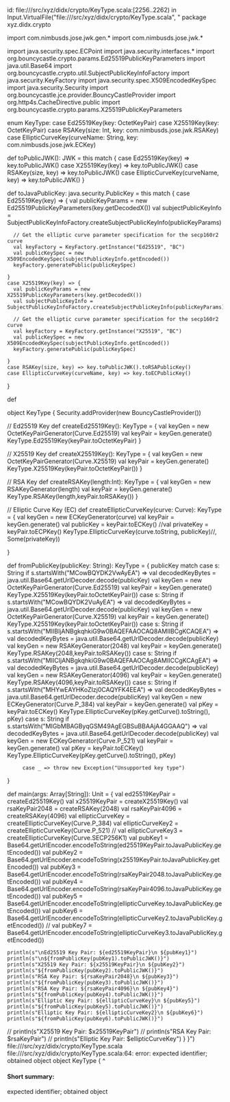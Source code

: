 id: file://<WORKSPACE>/src/xyz/didx/crypto/KeyType.scala:[2256..2262) in Input.VirtualFile("file://<WORKSPACE>/src/xyz/didx/crypto/KeyType.scala", "
package xyz.didx.crypto

import com.nimbusds.jose.jwk.gen.*
import com.nimbusds.jose.jwk.*

import java.security.spec.ECPoint
import java.security.interfaces.*
import org.bouncycastle.crypto.params.Ed25519PublicKeyParameters
import java.util.Base64
import org.bouncycastle.crypto.util.SubjectPublicKeyInfoFactory
import java.security.KeyFactory
import java.security.spec.X509EncodedKeySpec
import java.security.Security
import org.bouncycastle.jce.provider.BouncyCastleProvider
import org.http4s.CacheDirective.public
import org.bouncycastle.crypto.params.X25519PublicKeyParameters




enum KeyType:
  case Ed25519Key(key: OctetKeyPair) 
  case X25519Key(key: OctetKeyPair)
  case RSAKey(size: Int, key: com.nimbusds.jose.jwk.RSAKey)
  case EllipticCurveKey(curveName: String, key: com.nimbusds.jose.jwk.ECKey)

  def toPublicJWK(): JWK = this match {
    case Ed25519Key(key) => key.toPublicJWK()
    case X25519Key(key) => key.toPublicJWK()
    case RSAKey(size, key) => key.toPublicJWK()
    case EllipticCurveKey(curveName, key) => key.toPublicJWK()
  }

  def toJavaPublicKey: java.security.PublicKey = this match {
    case Ed25519Key(key) => {
      val publicKeyParams = new Ed25519PublicKeyParameters(key.getDecodedX())
      val subjectPublicKeyInfo = SubjectPublicKeyInfoFactory.createSubjectPublicKeyInfo(publicKeyParams)

      // Get the elliptic curve parameter specification for the secp160r2 curve
      val keyFactory = KeyFactory.getInstance("Ed25519", "BC")
      val publicKeySpec = new X509EncodedKeySpec(subjectPublicKeyInfo.getEncoded())
      keyFactory.generatePublic(publicKeySpec)

    }
    case X25519Key(key) => {
      val publicKeyParams = new X25519PublicKeyParameters(key.getDecodedX())
      val subjectPublicKeyInfo = SubjectPublicKeyInfoFactory.createSubjectPublicKeyInfo(publicKeyParams)

      // Get the elliptic curve parameter specification for the secp160r2 curve
      val keyFactory = KeyFactory.getInstance("X25519", "BC")
      val publicKeySpec = new X509EncodedKeySpec(subjectPublicKeyInfo.getEncoded())
      keyFactory.generatePublic(publicKeySpec)

    } 
    case RSAKey(size, key) => key.toPublicJWK().toRSAPublicKey()
    case EllipticCurveKey(curveName, key) => key.toECPublicKey()
  }

  def 

 

object KeyType {
  Security.addProvider(new BouncyCastleProvider())

  // Ed25519 Key
  def createEd25519Key(): KeyType = {
    val keyGen = new OctetKeyPairGenerator(Curve.Ed25519)
    val keyPair = keyGen.generate()
    KeyType.Ed25519Key(keyPair.toOctetKeyPair)
  }

  // X25519 Key
  def createX25519Key(): KeyType = {
    val keyGen = new OctetKeyPairGenerator(Curve.X25519)
    val keyPair = keyGen.generate()
    KeyType.X25519Key(keyPair.toOctetKeyPair())
  }

  // RSA Key
  def createRSAKey(length:Int): KeyType = {
    val keyGen = new RSAKeyGenerator(length)
    val keyPair = keyGen.generate()
    KeyType.RSAKey(length,keyPair.toRSAKey())
  }

  // Elliptic Curve Key (EC)
  def createEllipticCurveKey(curve: Curve): KeyType = {
    val keyGen = new ECKeyGenerator(curve)
    val keyPair = keyGen.generate()
    val publicKey = keyPair.toECKey()
    //val privateKey = keyPair.toECPKey()
    KeyType.EllipticCurveKey(curve.toString, publicKey)//, Some(privateKey))

   
  }

  def fromPublicKey(publicKey: String): KeyType = {
       publicKey match
         case s: String if s.startsWith("MCowBQYDK2VwAyEA") => 
           val decodedKeyBytes = java.util.Base64.getUrlDecoder.decode(publicKey)
           val keyGen = new OctetKeyPairGenerator(Curve.Ed25519)
           val keyPair = keyGen.generate()
           KeyType.X25519Key(keyPair.toOctetKeyPair())
         case s: String if s.startsWith("MCowBQYDK2VuAyEA") => 
           val decodedKeyBytes = java.util.Base64.getUrlDecoder.decode(publicKey)
           val keyGen = new OctetKeyPairGenerator(Curve.X25519)
           val keyPair = keyGen.generate()
           KeyType.X25519Key(keyPair.toOctetKeyPair())
         case s: String if s.startsWith("MIIBIjANBgkqhkiG9w0BAQEFAAOCAQ8AMIIBCgKCAQEA") =>
            val decodedKeyBytes = java.util.Base64.getUrlDecoder.decode(publicKey)
            val keyGen = new RSAKeyGenerator(2048)
            val keyPair = keyGen.generate()
            KeyType.RSAKey(2048,keyPair.toRSAKey())
         case s: String if s.startsWith("MIICIjANBgkqhkiG9w0BAQEFAAOCAg8AMIICCgKCAgEA") =>
            val decodedKeyBytes = java.util.Base64.getUrlDecoder.decode(publicKey)
            val keyGen = new RSAKeyGenerator(4096)
            val keyPair = keyGen.generate()
            KeyType.RSAKey(4096,keyPair.toRSAKey())
         case s: String if s.startsWith("MHYwEAYHKoZIzj0CAQYFK4EEA") =>
            val decodedKeyBytes = java.util.Base64.getUrlDecoder.decode(publicKey)
            val keyGen = new ECKeyGenerator(Curve.P_384)
            val keyPair = keyGen.generate()
            val pKey = keyPair.toECKey()
            KeyType.EllipticCurveKey(pKey.getCurve().toString(), pKey)
         case s: String if s.startsWith("MIGbMBAGByqGSM49AgEGBSuBBAAjA4GGAAQ") =>
            val decodedKeyBytes = java.util.Base64.getUrlDecoder.decode(publicKey)
            val keyGen = new ECKeyGenerator(Curve.P_521)
            val keyPair = keyGen.generate()
            val pKey = keyPair.toECKey()
            KeyType.EllipticCurveKey(pKey.getCurve().toString(), pKey)




         case _ => throw new Exception("Unsupported key type")


   }
 


  def main(args: Array[String]): Unit = {
    val ed25519KeyPair = createEd25519Key()
    val x25519KeyPair = createX25519Key()
    val rsaKeyPair2048 = createRSAKey(2048)
    val rsaKeyPair4096 = createRSAKey(4096)
    val ellipticCurveKey = createEllipticCurveKey(Curve.P_384)
    val ellipticCurveKey2 = createEllipticCurveKey(Curve.P_521)
   // val ellipticCurveKey3 = createEllipticCurveKey(Curve.SECP256K1)
    val pubKey1 = Base64.getUrlEncoder.encodeToString(ed25519KeyPair.toJavaPublicKey.getEncoded())
    val pubKey2 = Base64.getUrlEncoder.encodeToString(x25519KeyPair.toJavaPublicKey.getEncoded())
    val pubKey3 = Base64.getUrlEncoder.encodeToString(rsaKeyPair2048.toJavaPublicKey.getEncoded())
    val pubKey4 = Base64.getUrlEncoder.encodeToString(rsaKeyPair4096.toJavaPublicKey.getEncoded())
    val pubKey5 = Base64.getUrlEncoder.encodeToString(ellipticCurveKey.toJavaPublicKey.getEncoded())
    val pubKey6 = Base64.getUrlEncoder.encodeToString(ellipticCurveKey2.toJavaPublicKey.getEncoded())
   // val pubKey7 = Base64.getUrlEncoder.encodeToString(ellipticCurveKey3.toJavaPublicKey.getEncoded())





    println(s"\nEd25519 Key Pair: ${ed25519KeyPair}\n ${pubKey1}")
    println(s"\n${fromPublicKey(pubKey1).toPublicJWK()}")
    println(s"X25519 Key Pair: ${x25519KeyPair}\n ${pubKey2}")
    println(s"${fromPublicKey(pubKey2).toPublicJWK()}")
    println(s"RSA Key Pair: ${rsaKeyPair2048}\n ${pubKey3}")
    println(s"${fromPublicKey(pubKey3).toPublicJWK()}")
    println(s"RSA Key Pair: ${rsaKeyPair4096}\n ${pubKey4}")
    println(s"${fromPublicKey(pubKey4).toPublicJWK()}")
    println(s"Elliptic Key Pair: ${ellipticCurveKey}\n ${pubKey5}")
    println(s"${fromPublicKey(pubKey5).toPublicJWK()}")
    println(s"Elliptic Key Pair: ${ellipticCurveKey2}\n ${pubKey6}")
    println(s"${fromPublicKey(pubKey6).toPublicJWK()}")
    

   // println(s"X25519 Key Pair: $x25519KeyPair")
   // println(s"RSA Key Pair: $rsaKeyPair")
   // println(s"Elliptic Key Pair: $ellipticCurveKey")
  }
}")
file://<WORKSPACE>/src/xyz/didx/crypto/KeyType.scala
file://<WORKSPACE>/src/xyz/didx/crypto/KeyType.scala:64: error: expected identifier; obtained object
object KeyType {
^
#### Short summary: 

expected identifier; obtained object